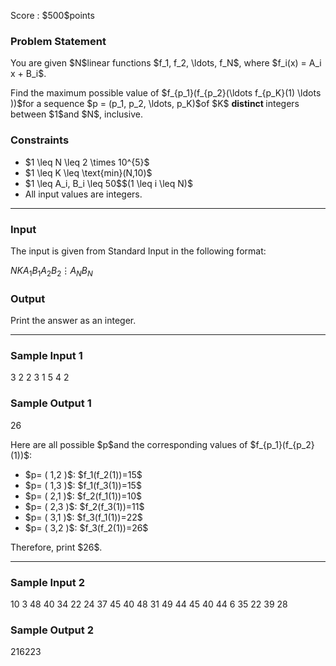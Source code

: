 
<div>

<span>

<span>

<p>
Score : $500$points
</p>

<div>

<section>

### **Problem Statement**

<p>
You are given $N$linear functions $f_1, f_2, \ldots, f_N$, where $f_i(x) = A_i x + B_i$.
</p>

<p>
Find the maximum possible value of $f_{p_1}(f_{p_2}(\ldots f_{p_K}(1) \ldots ))$for a sequence $p = (p_1, p_2, \ldots, p_K)$of $K$
<strong>
distinct
</strong>
integers between $1$and $N$, inclusive.
</p>

</section>

</div>

<div>

<section>

### **Constraints**

<ul>

<li>
$1 \leq N \leq 2 \times 10^{5}$
</li>

<li>
$1 \leq K \leq \text{min}(N,10)$
</li>

<li>
$1 \leq A_i, B_i \leq 50$$(1 \leq i \leq N)$
</li>

<li>
All input values are integers.
</li>

</ul>

</section>

</div>

---

<div>

<div>

<section>

### **Input**

<p>
The input is given from Standard Input in the following format:
</p>

<div>

$N$$K$$A_1$$B_1$$A_2$$B_2$$\vdots$$A_N$$B_N$
</div>

</section>

</div>

<div>

<section>

### **Output**

<p>
Print the answer as an integer.
</p>

</section>

</div>

</div>

---

<div>

<section>

### **Sample Input 1**

<div>

3 2
2 3
1 5
4 2

</div>

</section>

</div>

<div>

<section>

### **Sample Output 1**

<div>

26

</div>

<p>
Here are all possible $p$and the corresponding values of $f_{p_1}(f_{p_2}(1))$:
</p>

<ul>

<li>
$p= ( 1,2 )$: $f_1(f_2(1))=15$
</li>

<li>
$p= ( 1,3 )$: $f_1(f_3(1))=15$
</li>

<li>
$p= ( 2,1 )$: $f_2(f_1(1))=10$
</li>

<li>
$p= ( 2,3 )$: $f_2(f_3(1))=11$
</li>

<li>
$p= ( 3,1 )$: $f_3(f_1(1))=22$
</li>

<li>
$p= ( 3,2 )$: $f_3(f_2(1))=26$
</li>

</ul>

<p>
Therefore, print $26$.
</p>

</section>

</div>

---

<div>

<section>

### **Sample Input 2**

<div>

10 3
48 40
34 22
24 37
45 40
48 31
49 44
45 40
44 6
35 22
39 28

</div>

</section>

</div>

<div>

<section>

### **Sample Output 2**

<div>

216223

</div>

</section>

</div>

</span>

</span>

</div>
